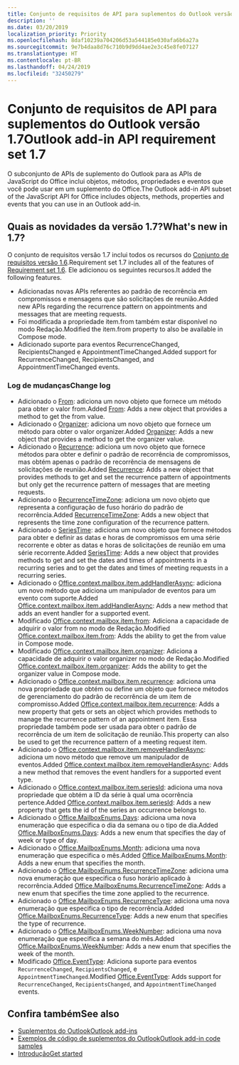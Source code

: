 ```yaml
---
title: Conjunto de requisitos de API para suplementos do Outlook versão 1.7
description: ''
ms.date: 03/20/2019
localization_priority: Priority
ms.openlocfilehash: 8daf10239a704206d53a544185e030afa6b6a27a
ms.sourcegitcommit: 9e7b4daa8d76c710b9d9dd4ae2e3c45e8fe07127
ms.translationtype: HT
ms.contentlocale: pt-BR
ms.lasthandoff: 04/24/2019
ms.locfileid: "32450279"
---
```

# <a name="outlook-add-in-api-requirement-set-17"></a><span data-ttu-id="03f92-102">Conjunto de requisitos de API para suplementos do Outlook versão 1.7</span><span class="sxs-lookup"><span data-stu-id="03f92-102">Outlook add-in API requirement set 1.7</span></span>

<span data-ttu-id="03f92-103">O subconjunto de APIs de suplemento do Outlook para as APIs de JavaScript do Office inclui objetos, métodos, propriedades e eventos que você pode usar em um suplemento do Office.</span><span class="sxs-lookup"><span data-stu-id="03f92-103">The Outlook add-in API subset of the JavaScript API for Office includes objects, methods, properties and events that you can use in an Outlook add-in.</span></span>

## <a name="whats-new-in-17"></a><span data-ttu-id="03f92-104">Quais as novidades da versão 1.7?</span><span class="sxs-lookup"><span data-stu-id="03f92-104">What's new in 1.7?</span></span>

<span data-ttu-id="03f92-105">O conjunto de requisitos versão 1.7 inclui todos os recursos do [Conjunto de requisitos versão 1.6](../requirement-set-1.6/outlook-requirement-set-1.6.md).</span><span class="sxs-lookup"><span data-stu-id="03f92-105">Requirement set 1.7 includes all of the features of [Requirement set 1.6](../requirement-set-1.6/outlook-requirement-set-1.6.md).</span></span> <span data-ttu-id="03f92-106">Ele adicionou os seguintes recursos.</span><span class="sxs-lookup"><span data-stu-id="03f92-106">It added the following features.</span></span>

- <span data-ttu-id="03f92-107">Adicionadas novas APIs referentes ao padrão de recorrência em compromissos e mensagens que são solicitações de reunião.</span><span class="sxs-lookup"><span data-stu-id="03f92-107">Added new APIs regarding the recurrence pattern on appointments and messages that are meeting requests.</span></span>
- <span data-ttu-id="03f92-108">Foi modificada a propriedade item.from também estar disponível no modo Redação.</span><span class="sxs-lookup"><span data-stu-id="03f92-108">Modified the item.from property to also be available in Compose mode.</span></span>
- <span data-ttu-id="03f92-109">Adicionado suporte para eventos RecurrenceChanged, RecipientsChanged e AppointmentTimeChanged.</span><span class="sxs-lookup"><span data-stu-id="03f92-109">Added support for RecurrenceChanged, RecipientsChanged, and AppointmentTimeChanged events.</span></span>

### <a name="change-log"></a><span data-ttu-id="03f92-110">Log de mudanças</span><span class="sxs-lookup"><span data-stu-id="03f92-110">Change log</span></span>

- <span data-ttu-id="03f92-111">Adicionado o [From](/javascript/api/outlook_1_7/office.from): adiciona um novo objeto que fornece um método para obter o valor from.</span><span class="sxs-lookup"><span data-stu-id="03f92-111">Added [From](/javascript/api/outlook_1_7/office.from): Adds a new object that provides a method to get the from value.</span></span>
- <span data-ttu-id="03f92-112">Adicionado o [Organizer](/javascript/api/outlook_1_7/office.organizer): adiciona um novo objeto que fornece um método para obter o valor organizer.</span><span class="sxs-lookup"><span data-stu-id="03f92-112">Added [Organizer](/javascript/api/outlook_1_7/office.organizer): Adds a new object that provides a method to get the organizer value.</span></span>
- <span data-ttu-id="03f92-113">Adicionado o [Recurrence](/javascript/api/outlook_1_7/office.recurrence): adiciona um novo objeto que fornece métodos para obter e definir o padrão de recorrência de compromissos, mas obtém apenas o padrão de recorrência de mensagens de solicitações de reunião.</span><span class="sxs-lookup"><span data-stu-id="03f92-113">Added [Recurrence](/javascript/api/outlook_1_7/office.recurrence): Adds a new object that provides methods to get and set the recurrence pattern of appointments but only get the recurrence pattern of messages that are meeting requests.</span></span>
- <span data-ttu-id="03f92-114">Adicionado o [RecurrenceTimeZone](/javascript/api/outlook_1_7/office.recurrencetimezone): adiciona um novo objeto que representa a configuração de fuso horário do padrão de recorrência.</span><span class="sxs-lookup"><span data-stu-id="03f92-114">Added [RecurrenceTimeZone](/javascript/api/outlook_1_7/office.recurrencetimezone): Adds a new object that represents the time zone configuration of the recurrence pattern.</span></span>
- <span data-ttu-id="03f92-115">Adicionado o [SeriesTime](/javascript/api/outlook_1_7/office.seriestime): adiciona um novo objeto que fornece métodos para obter e definir as datas e horas de compromissos em uma série recorrente e obter as datas e horas de solicitações de reunião em uma série recorrente.</span><span class="sxs-lookup"><span data-stu-id="03f92-115">Added [SeriesTime](/javascript/api/outlook_1_7/office.seriestime): Adds a new object that provides methods to get and set the dates and times of appointments in a recurring series and to get the dates and times of meeting requests in a recurring series.</span></span>
- <span data-ttu-id="03f92-116">Adicionado o [Office.context.mailbox.item.addHandlerAsync](office.context.mailbox.item.md#addhandlerasynceventtype-handler-options-callback): adiciona um novo método que adiciona um manipulador de eventos para um evento com suporte.</span><span class="sxs-lookup"><span data-stu-id="03f92-116">Added [Office.context.mailbox.item.addHandlerAsync](office.context.mailbox.item.md#addhandlerasynceventtype-handler-options-callback): Adds a new method that adds an event handler for a supported event.</span></span>
- <span data-ttu-id="03f92-117">Modificado [Office.context.mailbox.item.from](office.context.mailbox.item.md#from-emailaddressdetailsfrom): Adiciona a capacidade de adquirir o valor from no modo de Redação.</span><span class="sxs-lookup"><span data-stu-id="03f92-117">Modified [Office.context.mailbox.item.from](office.context.mailbox.item.md#from-emailaddressdetailsfrom): Adds the ability to get the from value in Compose mode.</span></span>
- <span data-ttu-id="03f92-118">Modificado [Office.context.mailbox.item.organizer](office.context.mailbox.item.md#organizer-emailaddressdetailsorganizer): Adiciona a capacidade de adquirir o valor organizer no modo de Redação.</span><span class="sxs-lookup"><span data-stu-id="03f92-118">Modified [Office.context.mailbox.item.organizer](office.context.mailbox.item.md#organizer-emailaddressdetailsorganizer): Adds the ability to get the organizer value in Compose mode.</span></span>
- <span data-ttu-id="03f92-119">Adicionado o [Office.context.mailbox.item.recurrence](office.context.mailbox.item.md#nullable-recurrence-recurrence): adiciona uma nova propriedade que obtém ou define um objeto que fornece métodos de gerenciamento do padrão de recorrência de um item de compromisso.</span><span class="sxs-lookup"><span data-stu-id="03f92-119">Added [Office.context.mailbox.item.recurrence](office.context.mailbox.item.md#nullable-recurrence-recurrence): Adds a new property that gets or sets an object which provides methods to manage the recurrence pattern of an appointment item.</span></span> <span data-ttu-id="03f92-120">Essa propriedade também pode ser usada para obter o padrão de recorrência de um item de solicitação de reunião.</span><span class="sxs-lookup"><span data-stu-id="03f92-120">This property can also be used to get the recurrence pattern of a meeting request item.</span></span>
- <span data-ttu-id="03f92-121">Adicionado o [Office.context.mailbox.item.removeHandlerAsync](office.context.mailbox.item.md#removehandlerasynceventtype-options-callback): adiciona um novo método que remove um manipulador de eventos.</span><span class="sxs-lookup"><span data-stu-id="03f92-121">Added [Office.context.mailbox.item.removeHandlerAsync](office.context.mailbox.item.md#removehandlerasynceventtype-options-callback): Adds a new method that removes the event handlers for a supported event type.</span></span>
- <span data-ttu-id="03f92-122">Adicionado o [Office.context.mailbox.item.seriesId](office.context.mailbox.item.md#nullable-seriesid-string): adiciona uma nova propriedade que obtém a ID da série à qual uma ocorrência pertence.</span><span class="sxs-lookup"><span data-stu-id="03f92-122">Added [Office.context.mailbox.item.seriesId](office.context.mailbox.item.md#nullable-seriesid-string): Adds a new property that gets the id of the series an occurrence belongs to.</span></span>
- <span data-ttu-id="03f92-123">Adicionado o [Office.MailboxEnums.Days](/javascript/api/outlook_1_7/office.mailboxenums.days): adiciona uma nova enumeração que especifica o dia da semana ou o tipo de dia.</span><span class="sxs-lookup"><span data-stu-id="03f92-123">Added [Office.MailboxEnums.Days](/javascript/api/outlook_1_7/office.mailboxenums.days): Adds a new enum that specifies the day of week or type of day.</span></span>
- <span data-ttu-id="03f92-124">Adicionado o [Office.MailboxEnums.Month](/javascript/api/outlook_1_7/office.mailboxenums.month): adiciona uma nova enumeração que especifica o mês.</span><span class="sxs-lookup"><span data-stu-id="03f92-124">Added [Office.MailboxEnums.Month](/javascript/api/outlook_1_7/office.mailboxenums.month): Adds a new enum that specifies the month.</span></span>
- <span data-ttu-id="03f92-125">Adicionado o [Office.MailboxEnums.RecurrenceTimeZone](/javascript/api/outlook_1_7/office.mailboxenums.recurrencetimezone): adiciona uma nova enumeração que especifica o fuso horário aplicado à recorrência.</span><span class="sxs-lookup"><span data-stu-id="03f92-125">Added [Office.MailboxEnums.RecurrenceTimeZone](/javascript/api/outlook_1_7/office.mailboxenums.recurrencetimezone): Adds a new enum that specifies the time zone applied to the recurrence.</span></span>
- <span data-ttu-id="03f92-126">Adicionado o [Office.MailboxEnums.RecurrenceType](/javascript/api/outlook_1_7/office.mailboxenums.recurrencetype): adiciona uma nova enumeração que especifica o tipo de recorrência.</span><span class="sxs-lookup"><span data-stu-id="03f92-126">Added [Office.MailboxEnums.RecurrenceType](/javascript/api/outlook_1_7/office.mailboxenums.recurrencetype): Adds a new enum that specifies the type of recurrence.</span></span>
- <span data-ttu-id="03f92-127">Adicionado o [Office.MailboxEnums.WeekNumber](/javascript/api/outlook_1_7/office.mailboxenums.weeknumber): adiciona uma nova enumeração que especifica a semana do mês.</span><span class="sxs-lookup"><span data-stu-id="03f92-127">Added [Office.MailboxEnums.WeekNumber](/javascript/api/outlook_1_7/office.mailboxenums.weeknumber): Adds a new enum that specifies the week of the month.</span></span>
- <span data-ttu-id="03f92-128">Modificado [Office.EventType](/javascript/api/office/office.eventtype): Adiciona suporte para eventos `RecurrenceChanged`, `RecipientsChanged`, e `AppointmentTimeChanged`.</span><span class="sxs-lookup"><span data-stu-id="03f92-128">Modified [Office.EventType](/javascript/api/office/office.eventtype): Adds support for `RecurrenceChanged`, `RecipientsChanged`, and `AppointmentTimeChanged` events.</span></span>

## <a name="see-also"></a><span data-ttu-id="03f92-129">Confira também</span><span class="sxs-lookup"><span data-stu-id="03f92-129">See also</span></span>

- [<span data-ttu-id="03f92-130">Suplementos do Outlook</span><span class="sxs-lookup"><span data-stu-id="03f92-130">Outlook add-ins</span></span>](/outlook/add-ins/)
- [<span data-ttu-id="03f92-131">Exemplos de código de suplementos do Outlook</span><span class="sxs-lookup"><span data-stu-id="03f92-131">Outlook add-in code samples</span></span>](https://developer.microsoft.com/outlook/gallery/?filterBy=Outlook,Samples,Add-ins)
- [<span data-ttu-id="03f92-132">Introdução</span><span class="sxs-lookup"><span data-stu-id="03f92-132">Get started</span></span>](/outlook/add-ins/quick-start)
